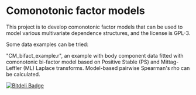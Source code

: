 # Comonotonic factor models

This project is to develop comonotonic factor models that can be used to model various multivariate dependence structures, and the license is GPL-3.

Some data examples can be tried:

"CM_bifact_example.r", an example with body component data fitted with comonotonic bi-factor model based on Positive Stable (PS) and Mittag-Leffler (ML) Laplace transforms.
Model-based pairwise Spearman's rho can be calculated.




[![Bitdeli Badge](https://d2weczhvl823v0.cloudfront.net/larryleihua/comonotonic_factor_models/trend.png)](https://bitdeli.com/free "Bitdeli Badge")

